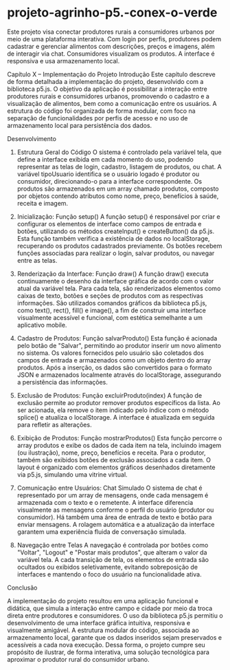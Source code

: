 # projeto-agrinho-p5.-conex-o-verde
Este projeto visa conectar produtores rurais a consumidores urbanos por meio de uma plataforma interativa. Com login por perfis, produtores podem cadastrar e gerenciar alimentos com descrições, preços e imagens, além de interagir via chat. Consumidores visualizam os produtos. A interface é responsiva e usa armazenamento local.

Capítulo X – Implementação do Projeto
Introdução
Este capítulo descreve de forma detalhada a implementação do projeto, desenvolvido com a biblioteca p5.js. O objetivo da aplicação é possibilitar a interação entre produtores rurais e consumidores urbanos, promovendo o cadastro e a visualização de alimentos, bem como a comunicação entre os usuários. A estrutura do código foi organizada de forma modular, com foco na separação de funcionalidades por perfis de acesso e no uso de armazenamento local para persistência dos dados.

Desenvolvimento
1. Estrutura Geral do Código
O sistema é controlado pela variável tela, que define a interface exibida em cada momento do uso, podendo representar as telas de login, cadastro, listagem de produtos, ou chat. A variável tipoUsuario identifica se o usuário logado é produtor ou consumidor, direcionando-o para a interface correspondente. Os produtos são armazenados em um array chamado produtos, composto por objetos contendo atributos como nome, preço, benefícios à saúde, receita e imagem.

2. Inicialização: Função setup()
A função setup() é responsável por criar e configurar os elementos de interface como campos de entrada e botões, utilizando os métodos createInput() e createButton() da p5.js. Esta função também verifica a existência de dados no localStorage, recuperando os produtos cadastrados previamente. Os botões recebem funções associadas para realizar o login, salvar produtos, ou navegar entre as telas.

3. Renderização da Interface: Função draw()
A função draw() executa continuamente o desenho da interface gráfica de acordo com o valor atual da variável tela. Para cada tela, são renderizados elementos como caixas de texto, botões e seções de produtos com as respectivas informações. São utilizados comandos gráficos da biblioteca p5.js, como text(), rect(), fill() e image(), a fim de construir uma interface visualmente acessível e funcional, com estética semelhante a um aplicativo mobile.

4. Cadastro de Produtos: Função salvarProduto()
Esta função é acionada pelo botão de "Salvar", permitindo ao produtor inserir um novo alimento no sistema. Os valores fornecidos pelo usuário são coletados dos campos de entrada e armazenados como um objeto dentro do array produtos. Após a inserção, os dados são convertidos para o formato JSON e armazenados localmente através do localStorage, assegurando a persistência das informações.

5. Exclusão de Produtos: Função excluirProduto(index)
A função de exclusão permite ao produtor remover produtos específicos da lista. Ao ser acionada, ela remove o item indicado pelo índice com o método splice() e atualiza o localStorage. A interface é atualizada em seguida para refletir as alterações.

6. Exibição de Produtos: Função mostrarProdutos()
Esta função percorre o array produtos e exibe os dados de cada item na tela, incluindo imagem (ou ilustração), nome, preço, benefícios e receita. Para o produtor, também são exibidos botões de exclusão associados a cada item. O layout é organizado com elementos gráficos desenhados diretamente via p5.js, simulando uma vitrine virtual.

7. Comunicação entre Usuários: Chat Simulado
O sistema de chat é representado por um array de mensagens, onde cada mensagem é armazenada com o texto e o remetente. A interface diferencia visualmente as mensagens conforme o perfil do usuário (produtor ou consumidor). Há também uma área de entrada de texto e botão para enviar mensagens. A rolagem automática e a atualização da interface garantem uma experiência fluida de conversação simulada.

8. Navegação entre Telas
A navegação é controlada por botões como "Voltar", "Logout" e "Postar mais produtos", que alteram o valor da variável tela. A cada transição de tela, os elementos de entrada são ocultados ou exibidos seletivamente, evitando sobreposição de interfaces e mantendo o foco do usuário na funcionalidade ativa.

Conclusão

A implementação do projeto resultou em uma aplicação funcional e didática, que simula a interação entre campo e cidade por meio da troca direta entre produtores e consumidores. O uso da biblioteca p5.js permitiu o desenvolvimento de uma interface gráfica intuitiva, responsiva e visualmente amigável. A estrutura modular do código, associada ao armazenamento local, garante que os dados inseridos sejam preservados e acessíveis a cada nova execução. Dessa forma, o projeto cumpre seu propósito de ilustrar, de forma interativa, uma solução tecnológica para aproximar o produtor rural do consumidor urbano.

